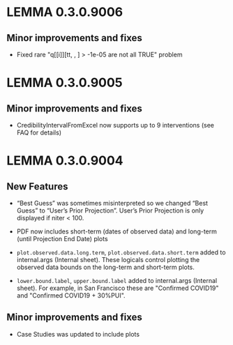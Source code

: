 # LEMMA 0.3.0.9006

## Minor improvements and fixes
* Fixed rare "q[[i]][tt, , ] > -1e-05 are not all TRUE" problem


# LEMMA 0.3.0.9005

## Minor improvements and fixes
* CredibilityIntervalFromExcel now supports up to 9 interventions (see FAQ for details)


# LEMMA 0.3.0.9004 

## New Features
* “Best Guess” was sometimes misinterpreted so we changed “Best Guess” to “User’s Prior Projection”. User’s Prior Projection is only displayed if niter < 100.

* PDF now includes short-term (dates of observed data) and long-term (until Projection End Date) plots

* `plot.observed.data.long.term`, `plot.observed.data.short.term` added to internal.args (Internal sheet). These logicals control plotting the observed data bounds on the long-term and short-term plots.

* `lower.bound.label`, `upper.bound.label` added to internal.args (Internal sheet). For example, in San Francisco these are "Confirmed COVID19" and "Confirmed COVID19 + 30%PUI".

## Minor improvements and fixes
* Case Studies was updated to include plots

